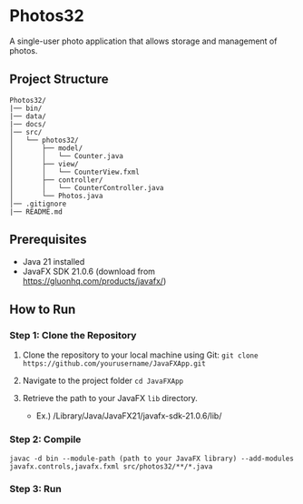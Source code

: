 # Photos32
A single-user photo application that allows storage and management of photos.

## Project Structure
```
Photos32/
|── bin/
|── data/
|── docs/
│── src/
│   └── photos32/
│       ├── model/
│       │   └── Counter.java
│       ├── view/
│       │   └── CounterView.fxml
│       ├── controller/
│       │   └── CounterController.java
│       └── Photos.java
│── .gitignore
|── README.md
```

## Prerequisites
- Java 21 installed
- JavaFX SDK 21.0.6 (download from https://gluonhq.com/products/javafx/)

## How to Run
### Step 1: Clone the Repository
1. Clone the repository to your local machine using Git:
`` git clone https://github.com/yourusername/JavaFXApp.git ``

2. Navigate to the project folder
`` cd JavaFXApp ``

1. Retrieve the path to your JavaFX `lib` directory.
   - Ex.) /Library/Java/JavaFX21/javafx-sdk-21.0.6/lib/

### Step 2: Compile

`javac -d bin --module-path (path to your JavaFX library) --add-modules javafx.controls,javafx.fxml src/photos32/**/*.java`

### Step 3: Run


